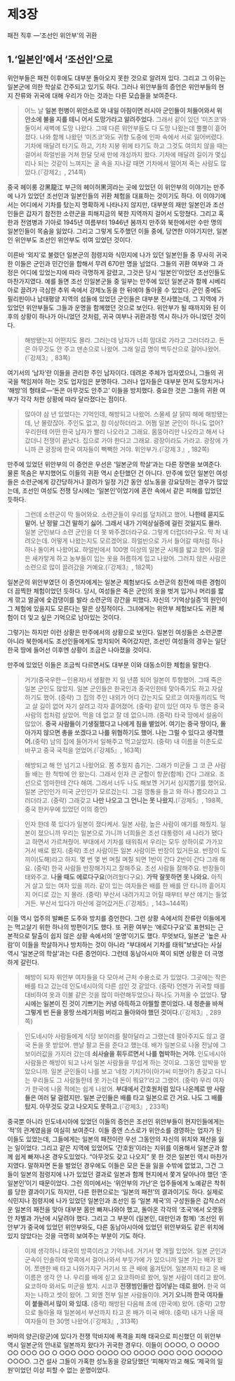 # 제3장

패전 직후  —‘조선인 위안부’의 귀환

## 1.‘일본인’에서 ‘조선인’으로

위안부들은 패전 이후에도 대부분 돌아오지 못한 것으로 알려져 있다. 그리고 그 이유는 일본군에 의한 학살로 간주되고 있기도 하다. 그러나 위안부들의 증언은 위안부들의 현지 잔류와 귀국에 대해 우리가 아는 것과는 다른 모습들을 보여준다.

> 어느 날 **일본 헌병이 위안소로 와 내일 아침이면 러시아 군인들이 처들어와서 위 안소에 불을 지를 테니 어서 도망가라고 알려주었다.** 그래서 같이 있던 ‘미즈코’와 둘이서 새벽에 도망 나왔다. 그때 다른 위안부들도 다 도망 나왔는데 뿔뿔이 흩어졌다. 나와 함께 나왔던 ‘미즈코’와도 귀향 도중에 인파 속에서 서로 잃어버렸다. 기차에 매달려 타기도 하고, 기차 지붕 위에 타기도 하고 그것도 여의치 않을 때는 걸어서 하얼빈을 거쳐 한달 닷새 만에 개성까지 왔다. 기차에 매달려 길이가 몇십 리나 되는 것같이 느껴지는 굴 속을 지나갈 때면 기차에서 떨어져 죽는 사람도 많았다.(『강제2』, 214쪽)

중국 헤이룽 강黑龍江 부근의 헤이허黑河라는 곳에 있었던 이 위안부의 이야기는 만주에 나가 있었던 조선인과 일본인들의 귀환 체험을 대표하는 것이기도 하다. 이 이야기에서는 어디에서 기차를 탔는지 명확하게 나타나지 않지만, 대부분의 재만 일본인과 조선인들은 갑자기 참전한 소련군을 피해지금의 북한 지역까지 걸어서 도망쳤다. 그리고 혹한과 전염병과 기아로 1945년 여름부터 1946년 봄까지 만주와 북한에서만 수만 명의 일본인들이 목숨을 잃었다. 그리고 그렇게 도주했던 이들 중에, 당연한 이야기지만, 일본인 위안부도 조선인 위안부도 섞여 있었던 것이다.

이른바 ‘외지’로 불렸던 일본군의 점령지와 식민지에 나가 있던 일본인들 중 무사히 귀국한 이들은 군인과 민간인을 합해서 무려 670만 명을 넘었다. 그들의 귀환 여부와 그 과정은 어디에 있었는지에 따라 극명하게 갈렸고, 그것은 당시 ‘일본인’이었던 조선인들도 마찬가지였다. 예를 들면 조선 인일본군들 중 일부는 만주에 있던 일본군과 함께 시베리아로 끌려가 극심한 추위 속에서 강제노동을 한 뒤에야 돌아올 수 있었다. 군인 중에도 필리핀이나 남태평양 지역의 섬들에 있었던 군인들은 대부분 전사했는데, 그 지역에 가 있었던 위안부들도 그들과 운명을 함께했던 것으로 보인다. 위안부가 될 때까지와 된 이후의 상황이 하나가 아니었던 것처럼, 귀국 여부나 귀환과정 역시 하나가 아니었던 것이다.

> 해방됐는지 어떤지도 몰라. 그러는데 남자가 너희 맘대로 가라고 그러더라고. 돈은 아무것도 안 주고 맨손으로 나왔어. 그래 일곱 명이 백두산으로 걸어나왔어.(『강제3』, 83쪽)

여기서의 ‘남자’란 이들을 관리한 주인 남자이다. 데려온 주체가 업자였으니, 그들의 귀국을 책임져야 하는 것도 업자임은 분명하다. 그러나 업자들은 대부분 먼저 도망치거나 ‘해방’의 형태로—‘돈은 아무것도 안주고’ 이들을 방치했다. 중요한 것은 그들의 귀환 여부가 각각 처한 상황에 따라 달라졌다는 점이다.

> 많아야 삼 년 있었다는 기억인데, 해방되고 나왔어. 스물세 살 닭띠 해에 해방됐는데, 난 몰랐잖아. 주인도 없고, 참 이상하더라고. 어쩜 일본 군인이 하나도 없어? 우리한테 어떤 한국 남자가 빨리 나오라고 그래요. 몸뚱아리만 나오라고 해서 나갔더니 전쟁이 끝났다. 집으로 가야 한다고 그래요. 광장이라도 가라고. 광장에 가니까 큰 광장에 한국 여자들이 빽빽한 거야. 위안부가.(『강제３』, 182쪽)

만주에 있었던 위안부의 이 증언은 우선은 ‘일본군의 학살’과는 다른 장면을 보여준다. 물론 목숨은 부지했어도 이들의 귀환 역시 순탄했던 건 아니다. 만주에 있던 일본인 여성들은 소련군에게 강간당하거나 끌려가 일정 기간 동안 성노동을 강요당하는 경우가 많았는데, 조선인 여성도 전쟁 당시에는 ‘일본인’이었기에 혼란 속에서 같은 피해를 입었던 듯하다.

> 그런데 소련군이 막 들어와요. 소련군들이 우리를 덮치려고 했어. **나한테 묻지도 말어. 난 정말 그건 말하기 싫어. 그래서 내가 기억상실증에 걸린 것일지도 몰라.** 일본 군인보다 소련 군인을 더 못 봐주겠더라구요. 그렇게 더럽더라구요. 막 처 내려오는데.  어떻게 나왔는지도 모르겠어요. 하얼빈으로 가서 들어갈 때처럼 하나하나 돌이켜 나왔어요. 하얼빈에서 100명 이상의 일본군 시체를 밟고 왔어. 얼굴은 새카맣게 하고 농부들이 입는 옷을 허름하게 입고 나왔어. 그러지 않은 사람은 소련으로 많이 끌려갔을 거예요.(『강제3』, 182쪽)

일본군의 위안부였던 이 증언자에게는 일본군 체험보다도 소련군의 참전에 따른 경험이 더 끔찍한 체험이었던 듯하다. 당시, 여성들은 죽은 군인의 옷을 벗겨 입거나 머리를 짧게 깎고 얼굴에 숯검댕이를 발라 소련군의 강간을 피했다. 자신의 ‘기억상실증’의 원인이 그 체험에 있을지도 모른다는 말은 상징적이다. 그녀에게는 위안부 체험보다도 귀환 체험이 더 잊고 싶은 기억으로 남아있는 것이다.

그렇기는 하지만 이런 상황은 만주에서의 상황으로 보인다. 일본인 여성들은 소련군뿐 아니라 북한에서도 조선인들에게도 방치되어 죽어갔지만, 조선인 여성들의 경우는 일단 한국 땅에 들어선 이후엔 상황이 조금은 나아졌을 것이다.

만주에 있었던 이들은 조금씩 다르면서도 대부분 이와 대동소이한 체험을 말한다.

> 거기(중국우한－인용자)서 생활한 지 일 년쯤 되어 일본이 투항했어. 그때 죽은 일본 군인도 많았지. 일본 군인들은 한국인과 중국인한테 맞아죽기도 하고 자살하기도 했어. (중략) 그 집의 주인 내외가 어디 갔는지도 모르고 여자들끼리도 먹고 살 길이 없어 자기 살려고 각자 흩어졌어. (중략) 같이 있던 여자 두 명은 중국 사람의 첩처럼 살았어. 먹을 데 없고 잘 데 없으니까. (중략) 타국 땅에서 설움이 많았어. **중국 사람들이 기생질했다고 나에게 침을 뱉었어. 여기는 중국 땅이다, 돌아가지 않으면 총을 쏘겠다고 나를 위협하기도 했어. 나는 그럴 수 있다고 생각했어.**(중략)  남의 집에 들어가서 일해주고 먹고살았지. (중략) 내 이름을 이춘도로 바꾸고 중국 국적을 얻었어.(『강제5』, 163쪽)

> 해방되고 해 안 넘기고 나왔어요. 쫌 추웠지 춥기는. 그래가 미군들 그 코 큰 사람들 배는 한 척밖에 안 왔는디. 그래서 인자 큰 군함이 항꾼(함께) 간다 그래요. 조선으로 엄마한테 간다 해여. 그래서 너두 나도 해보껜 거기서 심지뽑기를 했어요. 일본 군인인가 미국 군인인가 모르겄는디. 그걸 깡통을 들고 와 하나 뽑으라고 그러더라고. (중략) 그래갖고 **나만 나오고 그 언니는 못 나왔지.**(『강제5』, 198쪽, 중국 한커우에 있었던 이의 증언)

> 인자 한데 쭉 있다가 일본이 졌다케서. 일본 사람, 높은 사람이 얘기를 해줬지. 일본이 졌으니까 우리는 일본으로 가니까 너희들은 조선 대통령이 새 나라가 됐다고 하면서 가르쳐줬어. 부대에서 기차를 태워줘서 우리는 모두 상하이로 가가꼬 거서 배로 왔지. (중략) 조선 사람이든 일본 사람이든 반장이 있거든요. 반장이 도끼이(도해)라고 하지. 몇 번 몇 번 며칠 며칠 되면 1반이 간다 2반이 간다 그래 해요. (중략) 한국 사람들 반장해가지고 잘해주요. 조선 사람들 잘해주요. 반장들이 태와주고. **나올 때도 에로다구요**(어려웠다구요). **가딱 잘못하면 못 나와요.** 아직 거 살고 있는 여자 있을 끼라. 같이 있는 여자들은 배를 한 배를 안 타니까 흩어지지 어디로 갔는 지 몰라. (중략) 부산서 내려가지고 어릴 때부터 부산 얘기는 들었거든. 부산서 있다가 마산에 걸어갔거든.(『강제5』, 143~144쪽)

이들 역시 업주의 발빠른 도주와 방치를 증언한다. 그런 상황 속에서의 잔류란 이들에게는 먹고살기 위한 하나의 방편이기도 했다. 또 귀환 여부는 ‘에로다구요’로 표현되는 근본적으로 탈출이 쉽지 않은 상황 속에서의 ‘운명’이기도 했다. 무엇보다, 일본군 ‘높은 사람’이 이들을 학살하거나 방치하는 것이 아니라 “부대에서 기차를 태워”보냈다는 사실 역시 ‘일본군의 학살’과는 다른 증언이다. 그런데 동남아시아 쪽이 되면 상황은 더 극명하게 갈린다.

> 해방이 되자 위안부 여자들을 다 모아서 근처 수용소로 가 있었다. 그곳에는 작은 배를 타고 갔는데 인도네시아의 다른 섬인 것 같았다. (중략)  언젠가 귀국할 때를 대비하여 옷과 이불 같은 것을 많이 마련해두었으나 하나도 가져올 수 없었다. **당시에는 일본이 진 것이 기쁘기는 커녕 아득하고 아찔할 뿐이었다. 내 청춘을 바쳐 그렇게 번 돈을 몽땅 쓰레기처럼 버리고 돌아와야 했던 것이다.**(『강제3』, 289쪽)

> 인도네시아 사람들에게 식당 보이러를 팔아달라고 그랬는데 팔아주지도 않고 결국 돈을 못 받았어. 맨날 팔고 돈을 준다고 했는데. 배가 일본으로 나올 전날에 그 보이러값을 가지러 갔는데 **쇠사슬을 휘두르면서 나를 협박하는 거야.** 인도네시아 사람들은 해방이 되고 나서 일본 사람들을 무섭게 하는 것이요. 그동안 압박을 받았으니까. 일본 군인들이 나를 보고 ‘네창 기치가이(아가씨 미쳤어?) 총갖고 다니는 우리들도 그 사람들한테 못 가는데 돈이 뭐요?’라고 그랬어. (중략)  우리 여자가 한국에 나올 적에는 쉽게 나왔어. **부대에서 간호원처럼 있다 나온께로 딴 사람들은 여러 달 걸렸지만. 일본 군인들은 배를 타고 일본으로 간 거요. 나도 그 배를 탔지. 아무것도 갖고 나오지도 못하고.**(『강제3』, 233쪽)

중국뿐 아니라 인도네시아에 있었던 이들의 증언은 조선인 위안부들이 현지인들에게는 ‘적’의 관계였음을 여실히 보여준다. 이들 중엔 스스로가 위안소를 경영하는 업자가 된 이들도 있었는데, 그들에게는 일본의 패전이란 우선 그동안의 자신의 위치와 재산을 잃는 일이었다. 그리고 같은 지역에 있었어도 ‘간호원’이라는 지위를 이용해서 일본군과 함께 쉽게 빠져나온 경우도있었다. “아무것도 갖고 나오지” 못 한 것은 일본인 역시 마찬가지였다. 말하자면 돈을 벌었던 경우에도 이들은 모은 돈을 잃을 수밖에 없었고, 그건 그들이 일본의 점령지에 나가 있었던 결과로 일본과 함께 현지에서 쫓겨 달아나야 했던 ‘준일본인’이기 때문이었다. 그런 의미에서는 ‘위안부의 가난’은 업주들에게 노예같은 착취를 당한 결과이기도 하지만, 다른 한편으로는 ‘일본의 패전’의 결과이기도 하다. 실제로 식민지나 점령지에 나가 있었던 일본인과 조선인 등 ‘일본 제국’의 구성원들은 갑작스러운 일본의 패전을 맞아 대부분 몸만 빠져나와야 했고, 돌아온 각각의 ‘조국’에서 오랫동안 차별과 가난에 시달려야 했다. 그리고 그 부분이 (일본인, 대만인과 함께) ‘조선인 위안부’가 중국에 있었던 위안부와도, 다른 동남아시아에 있었던 위안부와도 같은 위치에 있지 않았다는 것을 극명히 보여주는 부분이 기도 하다.

> 이제 생각하니 태국의 방콕이라고 기억나네. 거기서 몇 개월 있었어. 일본 군인과 군속이 인솔하여 방콕에서 걸어나와서 부둣가에 가 있으니까 일본 가는 배가 왔어. 쪼맨한 배 타고 나와가지구 거기서 또 큰 배에 옮겨탔어. 일본까지 타고 온 배이름은 생각 안 나.  우리를 배에 싣고 요코하마로 왔어, 일본 사람이 데리고 왔어. 요코하마 와서도 미군을 봤지. 시코쿠 **전쟁범인들만 집어넣는 데로 왔어.** 한국 여자는 나하고 셋이 왔어. 그 외엔 전부 일본 사람들이야. **거기 오니까 한국 여자들이 붙들려서 많이 와 있대.** (중략) 해방된 다음해 초에 (한국에) 왔어. (중략) 고향으로 돌아올 때 일본에서 부산까지 타고 온 배가 미국 배야. (중략) 내가 나올 때 여자들이 한 30명 나왔어.(『강제3』, 313쪽)

버마의 양곤(랑군)에 있다가 전쟁 막바지에 폭격을 피해 태국으로 피신했던 이 위안부 역시 일본군의 안내로 일본까지 왔다가 귀국한 경우다. 이들이 ○○○○, ○ ○○○○ ○○ ○○○ ○○ ○ ○○○ ○○○ ○○○○ ○○ ○○○○ ○○○ ○○○ ○○○○○ ○○○○. 그건 설사 그들이 가혹한 성노동을 강요당했던 ‘피해자’라고 해도 ‘제국의 일원’이었던 이상 피할 수 없는 운명이었다.

